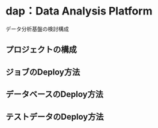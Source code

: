 # dap：Data Analysis Platform
データ分析基盤の検討構成

## プロジェクトの構成

## ジョブのDeploy方法

## データベースのDeploy方法

## テストデータのDeploy方法

